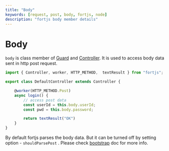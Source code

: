 ```yaml
---
title: "Body"
keywords: [request, post, body, fortjs, node]
description: "fortjs body member details"
---
```


# Body

`body` is class member of [Guard](/docs/components/guard.md) and [Controller](/docs/controller.md). It is used to access body data sent in http post request. 

```javascript
import { Controller, worker, HTTP_METHOD,  textResult } from "fortjs";

export class DefaultController extends Controller {

    @worker(HTTP_METHOD.Post)
    async login() {
        // access post data
        const userId = this.body.userId;
        const pwd = this.body.password;

        return textResult("OK")
    }
}
```

By default fortjs parses the body data. But it can be turned off by setting option - `shouldParsePost` . Please check [bootstrap](/docs/setup.md) doc for more info.